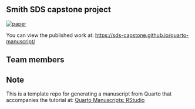 ## Smith SDS capstone project

<!-- badges: start -->
[![paper](https://github.com/sds-capstone/quarto-manuscript/actions/workflows/publish.yml/badge.svg)](https://github.com/sds-capstone/quarto-manuscript/actions/workflows/publish.yml)
<!-- badges: end -->

You can view the published work at:
<https://sds-capstone.github.io/quarto-manuscript/>

## Team members

## Note

This is a template repo for generating a manuscript from Quarto that accompanies the tutorial at: [Quarto Manuscripts: RStudio](https://quarto.org/docs/manuscripts/authoring/rstudio.html)

